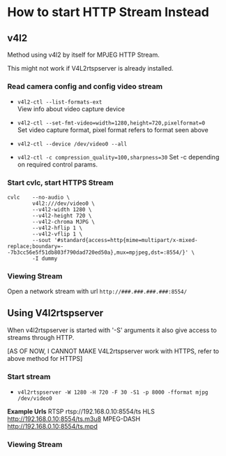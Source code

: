 # How to start HTTP Stream Instead

## v4l2
Method using v4l2 by itself for MPJEG HTTP Stream.

This might not work if V4L2rtspserver is already installed.

### Read camera config and config video stream
* `v4l2-ctl --list-formats-ext`  
View info about video capture device  

* `v4l2-ctl --set-fmt-video=width=1280,height=720,pixelformat=0`  
Set video capture format, pixel format refers to format seen above  

* `v4l2-ctl --device /dev/video0 --all`
* `v4l2-ctl -c compression_quality=100,sharpness=30`
Set -c <item> <item> depending on required control params.  

### Start cvlc, start HTTPS Stream 
```
cvlc    --no-audio \
        v4l2:///dev/video0 \
        --v4l2-width 1280 \
        --v4l2-height 720 \
        --v4l2-chroma MJPG \
        --v4l2-hflip 1 \
        --v4l2-vflip 1 \
        --sout '#standard{access=http{mime=multipart/x-mixed-replace;boundary=--7b3cc56e5f51db803f790dad720ed50a},mux=mpjpeg,dst=:8554/}' \
        -I dummy
```

### Viewing Stream
Open a network stream with url `http://###.###.###.###:8554/`  


## Using V4l2rtspserver
When v4l2rtspserver is started with '-S' arguments it also give access to streams through HTTP.

[AS OF NOW, I CANNOT MAKE V4L2rtspserver work with HTTPS, refer to above method for HTTPS]

### Start stream
* `v4l2rtspserver -W 1280 -H 720 -F 30 -S1 -p 8000 -fformat mjpg /dev/video0`

**Example Urls**
RTSP      rtsp://192.168.0.10:8554/ts
HLS       http://192.168.0.10:8554/ts.m3u8
MPEG-DASH http://192.168.0.10:8554/ts.mpd

### Viewing Stream